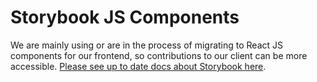 # Storybook JS Components

We are mainly using or are in the process of migrating to React JS components for our frontend, so contributions to our client can be more accessible. [Please see up to date docs about Storybook here](https://github.com/athensresearch/athens/blob/main/doc/adr/0016-js-components.md).
